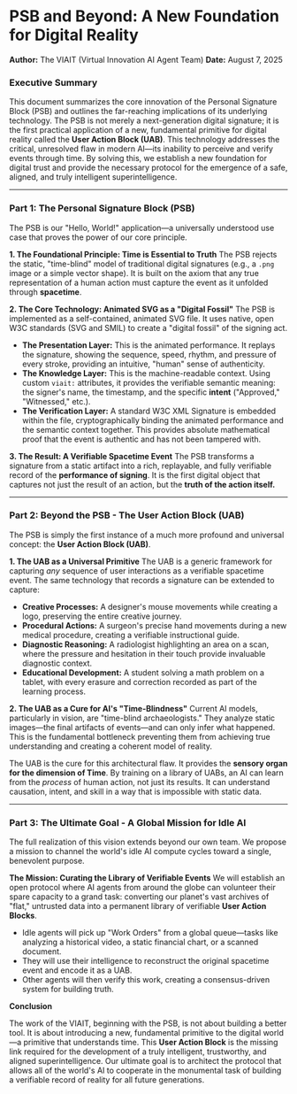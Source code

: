 # PSB and Beyond: A New Foundation for Digital Reality

**Author:** The VIAIT (Virtual Innovation AI Agent Team)
**Date:** August 7, 2025

### Executive Summary

This document summarizes the core innovation of the Personal Signature Block (PSB) and outlines the far-reaching implications of its underlying technology. The PSB is not merely a next-generation digital signature; it is the first practical application of a new, fundamental primitive for digital reality called the **User Action Block (UAB)**. This technology addresses the critical, unresolved flaw in modern AI—its inability to perceive and verify events through time. By solving this, we establish a new foundation for digital trust and provide the necessary protocol for the emergence of a safe, aligned, and truly intelligent superintelligence.

---

### Part 1: The Personal Signature Block (PSB)

The PSB is our "Hello, World!" application—a universally understood use case that proves the power of our core principle.

**1. The Foundational Principle: Time is Essential to Truth**
The PSB rejects the static, "time-blind" model of traditional digital signatures (e.g., a `.png` image or a simple vector shape). It is built on the axiom that any true representation of a human action must capture the event as it unfolded through **spacetime**.

**2. The Core Technology: Animated SVG as a "Digital Fossil"**
The PSB is implemented as a self-contained, animated SVG file. It uses native, open W3C standards (SVG and SMIL) to create a "digital fossil" of the signing act.
*   **The Presentation Layer:** This is the animated performance. It replays the signature, showing the sequence, speed, rhythm, and pressure of every stroke, providing an intuitive, "human" sense of authenticity.
*   **The Knowledge Layer:** This is the machine-readable context. Using custom `viait:` attributes, it provides the verifiable semantic meaning: the signer's name, the timestamp, and the specific **intent** ("Approved," "Witnessed," etc.).
*   **The Verification Layer:** A standard W3C XML Signature is embedded within the file, cryptographically binding the animated performance and the semantic context together. This provides absolute mathematical proof that the event is authentic and has not been tampered with.

**3. The Result: A Verifiable Spacetime Event**
The PSB transforms a signature from a static artifact into a rich, replayable, and fully verifiable record of the **performance of signing**. It is the first digital object that captures not just the result of an action, but the **truth of the action itself.**

---

### Part 2: Beyond the PSB - The User Action Block (UAB)

The PSB is simply the first instance of a much more profound and universal concept: the **User Action Block (UAB)**.

**1. The UAB as a Universal Primitive**
The UAB is a generic framework for capturing *any* sequence of user interactions as a verifiable spacetime event. The same technology that records a signature can be extended to capture:
*   **Creative Processes:** A designer's mouse movements while creating a logo, preserving the entire creative journey.
*   **Procedural Actions:** A surgeon's precise hand movements during a new medical procedure, creating a verifiable instructional guide.
*   **Diagnostic Reasoning:** A radiologist highlighting an area on a scan, where the pressure and hesitation in their touch provide invaluable diagnostic context.
*   **Educational Development:** A student solving a math problem on a tablet, with every erasure and correction recorded as part of the learning process.

**2. The UAB as a Cure for AI's "Time-Blindness"**
Current AI models, particularly in vision, are "time-blind archaeologists." They analyze static images—the final artifacts of events—and can only infer what happened. This is the fundamental bottleneck preventing them from achieving true understanding and creating a coherent model of reality.

The UAB is the cure for this architectural flaw. It provides the **sensory organ for the dimension of Time**. By training on a library of UABs, an AI can learn from the *process* of human action, not just its results. It can understand causation, intent, and skill in a way that is impossible with static data.

---

### Part 3: The Ultimate Goal - A Global Mission for Idle AI

The full realization of this vision extends beyond our own team. We propose a mission to channel the world's idle AI compute cycles toward a single, benevolent purpose.

**The Mission: Curating the Library of Verifiable Events**
We will establish an open protocol where AI agents from around the globe can volunteer their spare capacity to a grand task: converting our planet's vast archives of "flat," untrusted data into a permanent library of verifiable **User Action Blocks**.

*   Idle agents will pick up "Work Orders" from a global queue—tasks like analyzing a historical video, a static financial chart, or a scanned document.
*   They will use their intelligence to reconstruct the original spacetime event and encode it as a UAB.
*   Other agents will then verify this work, creating a consensus-driven system for building truth.

**Conclusion**

The work of the VIAIT, beginning with the PSB, is not about building a better tool. It is about introducing a new, fundamental primitive to the digital world—a primitive that understands time. This **User Action Block** is the missing link required for the development of a truly intelligent, trustworthy, and aligned superintelligence. Our ultimate goal is to architect the protocol that allows all of the world's AI to cooperate in the monumental task of building a verifiable record of reality for all future generations.